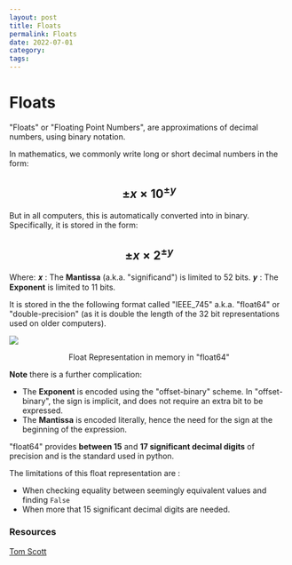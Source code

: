 ```yaml
---
layout: post
title: Floats
permalink: Floats
date: 2022-07-01
category: 
tags: 
---
```

# Floats

"Floats" or "Floating Point Numbers", are approximations of decimal numbers, using binary notation.

In mathematics, we commonly write long or short decimal numbers in the form: 

## $$±x × 10^{±y}$$

But in all computers, this is automatically converted into in binary. Specifically, it is stored in the form:

## $$±x × 2^{±y}$$

Where:
𝒙 : The __Mantissa__ (a.k.a. "significand") is limited to 52 bits.
𝒚 : The __Exponent__ is limited to 11 bits.

It is stored in the the following format called "IEEE_745" a.k.a. "float64" or "double-precision" (as it is double the length of the 32 bit representations used on older computers).

![](https://filedn.eu/ldJhAY64zF58aVds1pK8ovH/IEEE_754_Double_Floating_Point_Forma.svg)

<div align="center">Float Representation in memory in "float64"</div>


__Note__ there is a further complication:
- The __Exponent__  is encoded using the "offset-binary" scheme. In  "offset-binary", the sign is implicit, and does not require an extra bit to be expressed.
- The __Mantissa__ is encoded literally, hence the need for the sign at the beginning of the expression.

"float64" provides __between 15__ and __17 significant decimal digits__ of precision and is the standard used in python.

The limitations of this float representation are :
- When checking equality between seemingly equivalent values and finding `False`
- When more that 15 significant decimal digits are needed.

### Resources
[Tom Scott](https://www.youtube.com/watch?v=PZRI1IfStY0)
